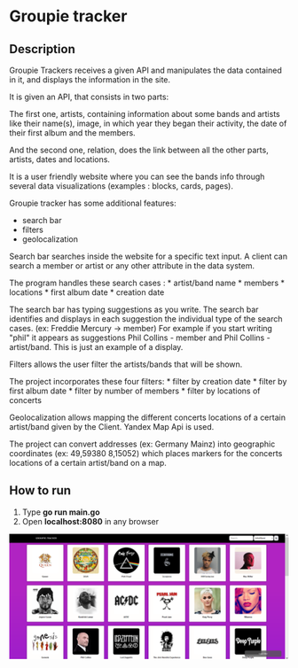 # Groupie tracker


## Description

Groupie Trackers receives a given API and manipulates the data contained in it, and displays the information in the site.

It is given an API, that consists in two parts:

The first one, artists, containing information about some bands and artists like their name(s), image, in which year they began their activity, the date of their first album and the members.

And the second one, relation, does the link between all the other parts, artists, dates and locations.

It is a user friendly website where you can see the bands info through several data visualizations (examples : blocks, cards, pages). 


Groupie tracker has some additional features:
* search bar
* filters
* geolocalization


Search bar searches inside the website for a specific text input. A client can search a member or artist or any other attribute in the data system.

The program handles these search cases :
    * artist/band name
    * members
    * locations
    * first album date
    * creation date

The search bar has typing suggestions as you write.
    The search bar identifies and displays in each suggestion the individual type of the search cases. (ex: Freddie Mercury -> member)
    For example if you start writing "phil" it appears as suggestions Phil Collins - member and Phil Collins - artist/band. This is just an example of a display.



Filters allows the user filter the artists/bands that will be shown.

The project incorporates these four filters:
    * filter by creation date
    * filter by first album date
    * filter by number of members
    * filter by locations of concerts




Geolocalization allows mapping the different concerts locations of a certain artist/band given by the Client.
    Yandex Map Api is used.

   The project can convert addresses (ex: Germany Mainz) into geographic coordinates (ex: 49,59380 8,15052) which places markers for the concerts locations of a certain artist/band on a map.

## How to run 
1. Type **go run main.go**
2. Open **localhost:8080** in any browser

![alt text](static/img/ex-groupie.png "groupie")​
